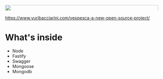 <img height="500" style="max-height:20px" src="https://i.ibb.co/5LMfvJg/Progetto-senza-titolo.png">

https://www.yuribacciarini.com/yespesca-a-new-open-source-project/

# What's inside

- Node
- Fastify
- Swagger
- Mongoose
- Mongodb

